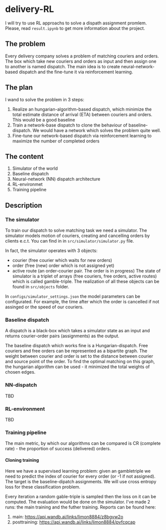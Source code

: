 # delivery-RL
I will try to use RL approachs to solve a dispath assignment promlem.
Please, read `result.ipynb` to get more information about the project.

## The problem
Every delivery company solves a problem of matching couriers and orders. The box which take new couriers and orders as input and then assign one to another is named dispatch.
The main idea is to create neural-network-based dispatch and the fine-tune it via reinforcement learning.

## The plan
I wand to solve the problem in 3 steps:
1. Realize an hungarian-algorithm-based dispatch, which minimize the total estimate distance of arrival (ETA) between couriers and orders. This would be a good baseline
2. Train a network-base dispatch to clone the behaviour of baseline-dispatch. We would have a network which solves the problem quite well.
3. Fine-tune our network-based dispatch via reinforcement learning to maximize the number of completed orders

## The content
1. Simulator of the world
2. Baseline dispatch
3. Neural-network (NN) dispatch architecture
4. RL-environmet
5. Training pipeline

## Description

### The simulator
To train our dispatch to solve matching task we need a simulator. The simulator models motion of couriers, creating and cancelling orders by clients e.c.t.
You can find in in `src/simulator/simulator.py` file.

In fact, the simulator operates with 3 objects: 
- courier (free courier which waits for new orders)
- order (free (new) order which is not assigned yet)
- active route (an order-courier pair. The order is in progress)
The state of simulator is a triplet of arrays (free couriers, free orders, active routes) which is called gamble-triple.
The realization of all these objects can be found in `src/objects` folder.

In `configs/simulator_settings.json` the model parameters can be configurated. For example, the time after which the order is cancelled if not assinged or the speed of our couriers.

### Baseline dispatch
A dispatch is a black-box which takes a simulator state as an input and returns courier-order pairs (assignments) as the output.

The baseline dispatch which works fine is a Hungarian-dispatch. Free couriers and free orders can be represented as a bipartite graph. The weight between courier and order is set to the distance between courier and source point of the order. To find the optimal matching on this graph, the hungarian algorithm can be used - it minimized the total weights of chosen edges.

### NN-dispatch
TBD

### RL-environment
TBD

### Training pipeline
The main metric, by which our algorithms can be compared is CR (complete rate) - the proportion of success (delivered) orders.

#### Cloning training
Here we have a supervised learning problem: given an gambletriple we need to predict the index of courier for every order (or -1 if not assigned). The target is the baseline-dipatch assignments. We will use cross entropy loss for these classification problem. 

Every iteration a random gable-triple is sampled then the loss on it can be computed. The evaluation would be done on the simulator.
I've made 2 runs: the main training and the futher training.
Reports can be found here:
1. main: https://api.wandb.ai/links/limon8884/z8bgvw2o
2. posttraining: https://api.wandb.ai/links/limon8884/pvfcqcap


